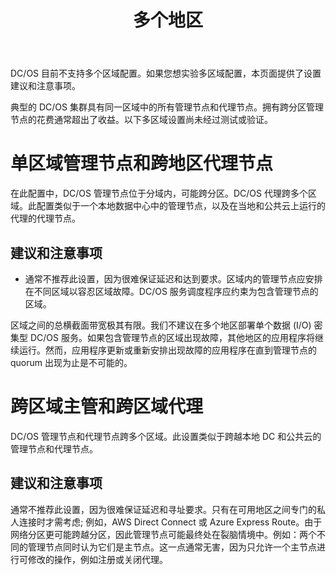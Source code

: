 ﻿---
layout: layout.pug
navigationTitle: 多个地区
title: 多个地区
menuWeight: 10
excerpt: 实验多个区域配置
---

DC/OS 目前不支持多个区域配置。如果您想实验多区域配置，本页面提供了设置建议和注意事项。

典型的 DC/OS 集群具有同一区域中的所有管理节点和代理节点。拥有跨分区管理节点的花费通常超出了收益。以下多区域设置尚未经过测试或验证。

# 单区域管理节点和跨地区代理节点
在此配置中，DC/OS 管理节点位于分域内，可能跨分区。DC/OS 代理跨多个区域。此配置类似于一个本地数据中心中的管理节点，以及在当地和公共云上运行的代理的代理节点。

## 建议和注意事项

- 通常不推荐此设置，因为很难保证延迟和达到要求。区域内的管理节点应安排在不同区域以容忍区域故障。DC/OS 服务调度程序应约束为包含管理节点的区域。

区域之间的总横截面带宽极其有限。我们不建议在多个地区部署单个数据 (I/O) 密集型 DC/OS 服务。如果包含管理节点的区域出现故障，其他地区的应用程序将继续运行。然而，应用程序更新或重新安排出现故障的应用程序在直到管理节点的 quorum 出现为止是不可能的。

# 跨区域主管和跨区域代理
DC/OS 管理节点和代理节点跨多个区域。此设置类似于跨越本地 DC 和公共云的管理节点和代理节点。

## 建议和注意事项

通常不推荐此设置，因为很难保证延迟和寻址要求。只有在可用地区之间专门的私人连接时才需考虑; 例如，AWS Direct Connect 或 Azure Express Route。由于网络分区更可能跨越分区，因此管理节点可能最终处在裂脑情境中。例如：两个不同的管理节点同时认为它们是主节点。这一点通常无害，因为只允许一个主节点进行可修改的操作，例如注册或关闭代理。
